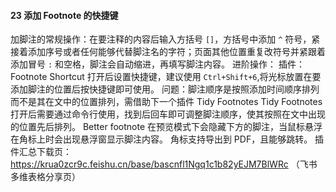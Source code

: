 #### 23 添加 Footnote 的快捷键

加脚注的常规操作：在要注释的内容后输入方括号 `[]`，方括号中添加 `^` 符号，紧接着添加序号或者任何能够代替脚注名的字符；页面其他位置重复改符号并紧跟着添加冒号 `:` 和空格，脚注会自动缩进，再填写脚注内容。
进阶操作：
插件：
Footnote Shortcut
打开后设置快捷键，建议使用 `Ctrl+Shift+6`,将光标放置在要添加脚注的位置后按快捷键即可使用。
问题：脚注顺序是按照添加时间顺序排列而不是其在文中的位置排列，需借助下一个插件 Tidy Footnotes
Tidy Footnotes
打开后需要通过命令行使用，找到后回车即可调整脚注顺序，使其按照在文中出现的位置先后排列。
Better footnote
在预览模式下会隐藏下方的脚注，当鼠标悬浮在角标上时会出现悬浮窗显示脚注内容。
角标支持导出到 PDF，且能够跳转。
插件汇总下载页： https://krua0zcr9c.feishu.cn/base/bascnfl1Ngq1c1b82yEJM7BlWRc （飞书多维表格分享页）